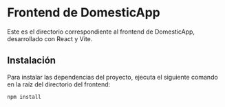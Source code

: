 # Frontend de DomesticApp

Este es el directorio correspondiente al frontend de DomesticApp, desarrollado con React y Vite.

## Instalación

Para instalar las dependencias del proyecto, ejecuta el siguiente comando en la raíz del directorio del frontend:

```bash
npm install